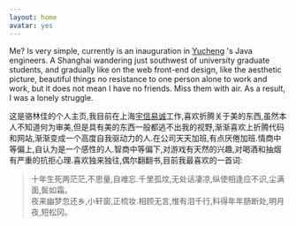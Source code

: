 ```yaml
---
layout: home
avatar: yes
---
```


Me? Is very simple, currently is an inauguration in [Yucheng](http://www.yuchengtech.com/) 's Java engineers. A Shanghai wandering just southwest of university graduate students, and gradually like on the web front-end design, like the aesthetic picture, beautiful things no resistance to one person alone to work and work, but it does not mean I have no friends. Miss them with air. As a result, I was a lonely struggle.

这是骆林佳的个人主页,我目前在上海[宇信易诚](http://www.yuchengtech.com)工作,喜欢折腾关于美的东西,虽然本人不知道何为审美,但是具有美的东西一般都逃不出我的视野,渐渐喜欢上折腾代码和网站,渐渐变成一个高度自我驱动力的人.在公司天天加班,有点厌倦加班.情商中等偏上,自认为是一个感性的人.智商中等偏下,对游戏有天然的兴趣,对喝酒和抽烟有严重的抗拒心理.喜欢独来独往,偶尔翻翻书,目前我最喜欢的一首词:

> 十年生死两茫茫,不思量,自难忘.千里孤坟,无处话凄凉,纵使相逢应不识,尘满面,鬓如霜。  
> 夜来幽梦忽还乡,小轩窗,正梳妆.相顾无言,惟有泪千行,料得年年肠断处,明月夜,短松冈。

